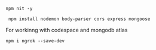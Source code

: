 
```
npm nit -y
```
```
 npm install nodemon body-parser cors express mongoose
 ```

 For workinng with codespace and mongodb atlas
 ```
 npm i ngrok --save-dev
 